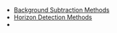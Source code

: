  - [Background Subtraction Methods](Background_Subtraction/)
 - [Horizon Detection Methods](Horizon_Detection/)
 - []()